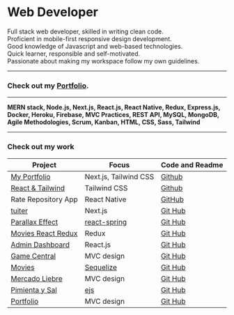 # Web Developer

Full stack web developer, skilled in writing clean code.  
Proficient in mobile-first responsive design development.  
Good knowledge of Javascript and web-based technologies.  
Quick learner, responsible and self-motivated.  
Passionate about making my workspace follow my own guidelines.  

---

### Check out my [Portfolio](https://my-portfolio-santiagoguastavino.vercel.app/).

---

**MERN stack, Node.js, Next.js, React.js, React Native, Redux, Express.js, Docker, Heroku, Firebase, MVC Practices, REST API, MySQL, MongoDB, Agile Methodologies, Scrum, Kanban, HTML, CSS, Sass, Tailwind**

---
### Check out my work
|Project|Focus|Code and Readme|
|-|-|-|
|[My Portfolio](https://my-portfolio-santiagoguastavino.vercel.app/)|Next.js, Tailwind CSS|[Github](https://github.com/santiagoGuastavino/my-portfolio)|
|[React & Tailwind](https://smg-react-tailwind.herokuapp.com/)|Tailwind CSS|[Github](https://github.com/santiagoGuastavino/react-tailwind)|
|Rate Repository App|React Native|[GitHub](https://github.com/santiagoGuastavino/rate-repository-app)|
|[tuiter](https://tuiter.vercel.app/)|Next.js|[Git Hub](https://github.com/santiagoGuastavino/tuiter)|
|[Parallax Effect](https://smg-parallax.herokuapp.com/)|[react-spring](https://react-spring.io/)|[Git Hub](https://github.com/santiagoGuastavino/parallax-effect)|
|[Movies React Redux](https://smg-movies-redux.herokuapp.com/)|Redux|[Git Hub](https://github.com/santiagoGuastavino/movies-react-redux)|
|[Admin Dashboard](https://game-central-dashboard.herokuapp.com/)|React.js|[Git Hub](https://github.com/santiagoGuastavino/game-central-dashboard)|
|[Game Central](https://g6-game-central.herokuapp.com/)|MVC design|[Git Hub](https://github.com/matiasncocco/grupo_6_GameCentral)|
|[Movies](https://smg-movies.herokuapp.com/)|[Sequelize](https://sequelize.org/)|[Git Hub](https://github.com/santiagoGuastavino/movies)|
|[Mercado Liebre](https://mercado-liebre-smg.herokuapp.com/)|MVC design|[Git Hub](https://github.com/santiagoGuastavino/mercadoLiebre)|
|[Pimienta y Sal](https://pimienta-y-sal.herokuapp.com/)|[ejs](https://ejs.co/)|[Git Hub](https://github.com/santiagoGuastavino/pimienta-y-sal)|
|[Portfolio](https://smg-portfolio.herokuapp.com/)|MVC design|[Git Hub](https://github.com/santiagoGuastavino/portfolio)|


<!-- |Memories|MERN|n/a|[Git Hub](https://github.com/santiagoGuastavino/memories)| -->
<!-- |NEST.JS|-|-|-| -->
<!-- |Restful Songs|REST arquitecture|[Heroku](https://musicando-rest.herokuapp.com/)|[Git Hub](https://github.com/santiagoGuastavino/musicando)| -->